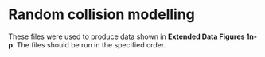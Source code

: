 # Random collision modelling

These files were used to produce data shown in **Extended Data Figures 1n-p**. The files should be run in the specified order.
